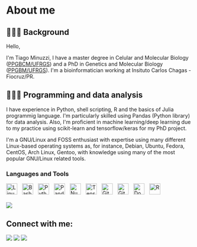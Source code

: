 # About me
## 🧑🏻‍🔬 Background

Hello,

I'm Tiago Minuzzi, I have a master degree in Celular and Molecular Biology ([PPGBCM/UFRGS](https://www.ufrgs.br/ppgbcm/)) and a PhD in Genetics and Molecular Biology ([PPGBM/UFRGS](http://www.ufrgs.br/ppgbm/)). I'm a bioinformatician working at Insituto Carlos Chagas - Fiocruz/PR.

## 🧑🏻‍💻 Programming and data analysis

I have experience in Python, shell scripting, R and the basics of Julia programmig language. I'm particularly skilled using Pandas (Python library) for data analysis. Also, I'm proficient in machine learning/deep learning due to my practice using scikit-learn and tensorflow/keras for my PhD project.

I'm a GNU/Linux and FOSS enthusiast with expertise using many different Linux-based operating systems as, for instance, Debian, Ubuntu, Fedora, CentOS, Arch Linux, Gentoo, with knowledge using many of the most popular GNU/Linux related tools.


### Languages and Tools

<img align="left" alt="Linux" width="30px" style="padding-right:10px;" src="https://cdn.jsdelivr.net/gh/devicons/devicon/icons/linux/linux-original.svg" />
<img align="left" alt="Bash" width="30px" style="padding-right:10px;" src="https://cdn.jsdelivr.net/gh/devicons/devicon/icons/bash/bash-original.svg" />
<img align="left" alt="Python" width="30px" style="padding-right:10px;" src="https://cdn.jsdelivr.net/gh/devicons/devicon/icons/python/python-original.svg" />
<img align="left" alt="Pandas" width="30px" style="padding-right:10px;" src="https://cdn.jsdelivr.net/gh/devicons/devicon/icons/pandas/pandas-original-wordmark.svg" />
<img align="left" alt="Numpy" width="30px" style="padding-right:10px;" src="https://cdn.jsdelivr.net/gh/devicons/devicon/icons/numpy/numpy-original-wordmark.svg" />
<img align="left" alt="Tensorflow" width="30px" style="padding-right:10px;" src="https://cdn.jsdelivr.net/gh/devicons/devicon/icons/tensorflow/tensorflow-original.svg" />
<img align="left" alt="Git" width="30px" style="padding-right:10px;" src="https://cdn.jsdelivr.net/gh/devicons/devicon/icons/git/git-original.svg" />
<img align="left" alt="GitHub" width="30px" style="padding-right:10px;" src="https://cdn.jsdelivr.net/gh/devicons/devicon/icons/github/github-original.svg" />
<img align="left" alt="Docker" width="30px" style="padding-right:10px;" src="https://cdn.jsdelivr.net/gh/devicons/devicon/icons/docker/docker-original-wordmark.svg" />
<img align="left" alt="R" width="30px" style="padding-right:10px;" src="https://cdn.jsdelivr.net/gh/devicons/devicon/icons/r/r-original.svg" />

<br><br><br> <img src="https://github-readme-stats.vercel.app/api/top-langs/?username=Tiago-Minuzzi&hide=html&theme=react&hide_border=true&count_private=true" />

## Connect with me:
<p align="left">

<a href = "https://www.linkedin.com/in/tiago-minuzzi-626567125/"><img src="https://img.icons8.com/fluent/48/000000/linkedin.png"/></a>
<a href = "https://www.instagram.com/tiago_minuzzi/"><img src="https://img.icons8.com/fluent/48/000000/instagram-new.png"/></a>
<a href = "https://www.youtube.com/channel/UCCsXSMtOAw80-BqKfyUZ5MA"><img src="https://img.icons8.com/color/48/000000/youtube-play.png"/></a>

</p>

#
